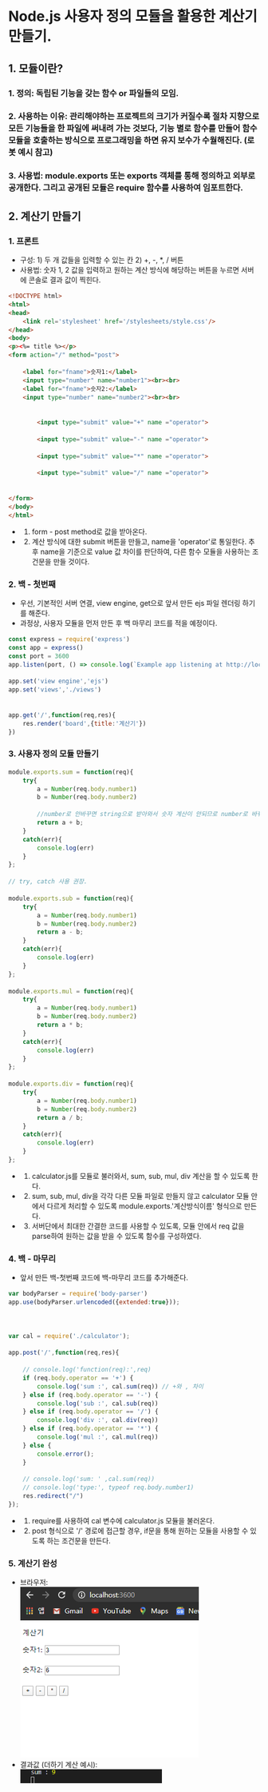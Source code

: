 # Node.js 사용자 정의 모듈을 활용한 계산기 만들기. 
## 1. 모듈이란? 
### 1.  정의: 독립된 기능을 갖는 함수 or 파일들의 모임.
### 2. 사용하는 이유: 관리해야하는 프로젝트의 크기가 커질수록 절차 지향으로 모든 기능들을 한 파일에 써내려 가는 것보다, 기능 별로 함수를 만들어 함수 모듈을 호출하는 방식으로 프로그래밍을 하면 유지 보수가 수월해진다. (로봇 예시 참고)
### 3. 사용법: module.exports 또는 exports 객체를 통해 정의하고 외부로 공개한다. 그리고 공개된 모듈은 require 함수를 사용하여 임포트한다.


## 2. 계산기 만들기
### 1. 프론트 
* 구성: 1) 두 개 값들을 입력할 수 있는 칸 2) +, -, *, / 버튼 
* 사용법: 숫자 1, 2 값을 입력하고 원하는 계산 방식에 해당하는 버튼을 누르면 서버에 콘솔로 결과 값이 찍힌다. 

```html
<!DOCTYPE html>
<html>
<head>
    <link rel='stylesheet' href='/stylesheets/style.css'/>
</head>
<body>
<p><%= title %></p>
<form action="/" method="post">
    
    <label for="fname">숫자1:</label>
    <input type="number" name="number1"><br><br>
    <label for="fname">숫자2:</label>
    <input type="number" name="number2"><br><br>
    

        <input type="submit" value="+" name ="operator">

        <input type="submit" value="-" name ="operator">

        <input type="submit" value="*" name ="operator">

        <input type="submit" value="/" name ="operator">


</form>
</body>
</html>

```
* 1) form - post method로 값을 받아온다. 
* 2) 계산 방식에 대한 submit 버튼을 만들고, name을 'operator'로 통일한다. 추후 name을 기준으로 value 값 차이를 판단하여, 다른 함수 모듈을 사용하는 조건문을 만들 것이다. 


### 2. 백 - 첫번째
* 우선, 기본적인 서버 연결, view engine, get으로 앞서 만든 ejs 파일 렌더링 하기를 해준다. 
* 과정상, 사용자 모듈을 먼저 만든 후 백 마무리 코드를 적을 예정이다. 
```javascript
const express = require('express')
const app = express()
const port = 3600
app.listen(port, () => console.log(`Example app listening at http://localhost:${port}`))

app.set('view engine','ejs')
app.set('views','./views')


app.get('/',function(req,res){
    res.render('board',{title:'계산기'})
})


```

### 3. 사용자 정의 모듈 만들기
  
```javascript
module.exports.sum = function(req){
    try{
        a = Number(req.body.number1)
        b = Number(req.body.number2) 

        //number로 안바꾸면 string으로 받아와서 숫자 계산이 안되므로 number로 바꿔서 계산해준다.  서버단에서 console.log (typeof req.body.number1) > string이 찍히는 것을 보고 모듈 수정함. 
        return a + b;
    }
    catch(err){
        console.log(err)
    }
};

// try, catch 사용 권장. 

module.exports.sub = function(req){
    try{
        a = Number(req.body.number1)
        b = Number(req.body.number2) 
        return a - b;
    }
    catch(err){
        console.log(err)
    }
};

module.exports.mul = function(req){
    try{
        a = Number(req.body.number1)
        b = Number(req.body.number2) 
        return a * b;
    }
    catch(err){
        console.log(err)
    }
};

module.exports.div = function(req){
    try{
        a = Number(req.body.number1)    
        b = Number(req.body.number2) 
        return a / b;
    }
    catch(err){
        console.log(err)
    }
};
```
* 1) calculator.js를 모듈로 불러와서, sum, sub, mul, div 계산을 할 수 있도록 한다.
* 2) sum, sub, mul, div을 각각 다른 모듈 파일로 만들지 않고 calculator 모듈 안에서 다르게 처리할 수 있도록 module.exports.'계산방식이름' 형식으로 만든다. 
* 3) 서버단에서 최대한 간결한 코드를 사용할 수 있도록, 모듈 안에서 req 값을 parse하여 원하는 값을 받을 수 있도록 함수를 구성하였다. 

### 4. 백 - 마무리
* 앞서 만든 백-첫번째 코드에 백-마무리 코드를 추가해준다. 
```javascript
var bodyParser = require('body-parser')
app.use(bodyParser.urlencoded({extended:true}));



var cal = require('./calculator');

app.post('/',function(req,res){

    // console.log('function(req):',req)
    if (req.body.operator == '+') {
        console.log('sum :', cal.sum(req)) // +와 , 차이 
    } else if (req.body.operator == '-') {
        console.log('sub :', cal.sub(req))
    } else if (req.body.operator == '/') {
        console.log('div :', cal.div(req))
    } else if (req.body.operator == '*') {
        console.log('mul :', cal.mul(req))
    } else {
        console.error();
    }

    // console.log('sum: ' ,cal.sum(req))
    // console.log('type:', typeof req.body.number1)
    res.redirect("/")
});
```
* 1) require를 사용하여 cal 변수에 calculator.js 모듈을 불러온다. 
* 2) post 형식으로 '/' 경로에 접근할 경우, if문을 통해 원하는 모듈을 사용할 수 있도록 하는 조건문을 만든다. 

### 5. 계산기 완성
* 브라우저: <br> ![캡처1](image/%EC%BA%A1%EC%B2%981.PNG)
* 결과값 (더하기 계산 예시): <br> ![캡처2](image/%EC%BA%A1%EC%B2%982.PNG)
